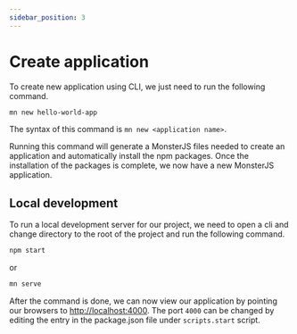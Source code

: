 ```yaml
---
sidebar_position: 3
---
```


# Create application

To create new application using CLI, we just need to run the following command.

```bash
mn new hello-world-app
```

The syntax of this command is `mn new <application name>`.

Running this command will generate a MonsterJS files needed to create an application and automatically install the npm packages.
Once the installation of the packages is complete, we now have a new MonsterJS application.

## Local development

To run a local development server for our project, we need to open a cli and change directory to the root of the project and run the following command.

```bash
npm start
```

or

```bash
mn serve
```

After the command is done, we can now view our application by pointing our browsers to [http://localhost:4000](http://localhost:4000).
The port `4000` can be changed by editing the entry in the package.json file under `scripts.start` script.
